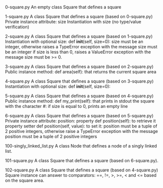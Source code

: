 0-square.py
An empty class Square that defines a square

1-square.py
A class Square that defines a square (based on 0-square.py)
Private instance attribute: size
Instantiation with size (no type/value verification)

2-square.py
A class Square that defines a square (based on 1-square.py)
Instantiation with optional size: def __init__(self, size=0):
size must be an integer, otherwise raises a TypeError exception with the message size must be an integer
if size is less than 0, raises a ValueError exception with the message size must be >= 0.

3-square.py
A class Square that defines a square (based on 2-square.py)
Public instance method: def area(self): that returns the current square area

4-square.py
A class Square that defines a square (based on 3-square.py)
Instantiation with optional size: def __init__(self, size=0):

5-square.py
A class Square that defines a square (based on 4-square.py)
Public instance method: def my_print(self): that prints in stdout the square with the character #:
if size is equal to 0, prints an empty line

6-square.py
A class Square that defines a square (based on 5-square.py)
Private instance attribute: position:
property def position(self): to retrieve it
property setter def position(self, value): to set it:
position must be a tuple of 2 positive integers, otherwise raise a TypeError exception with the message position must be a tuple of 2 positive integers

100-singly_linked_list.py
A class Node that defines a node of a singly linked list.

101-square.py
A class Square that defines a square (based on 6-square.py).

102-square.py
A class Square that defines a square (based on 4-square.py)
Square instance can answer to comparators: ==, !=, >, >=, < and <= based on the square area.
